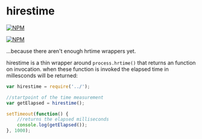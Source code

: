 # hirestime

[![NPM](https://nodei.co/npm/hirestime.png)](https://nodei.co/npm/hirestime/)

[![NPM](https://nodei.co/npm-dl/hirestime.png?months=3)](https://nodei.co/npm/hirestime/)

...because there aren't enough hrtime wrappers yet.

hirestime is a thin wrapper around `process.hrtime()` that returns an function on invocation.
when these function is invoked the elapsed time in millesconds will be returned:

````javascript
var hirestime = require('../');

//startpoint of the time measurement
var getElapsed = hirestime();

setTimeout(function() {
    //returns the elapsed milliseconds
    console.log(getElapsed());
}, 1000);
````
